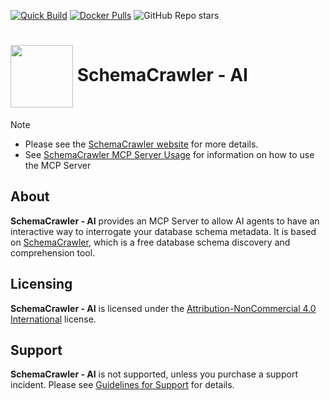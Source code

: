 <!-- markdownlint-disable MD041 -->
[![Quick Build](https://github.com/schemacrawler/SchemaCrawler-AI/workflows/Quick%20Build/badge.svg)](https://github.com/schemacrawler/SchemaCrawler-AI/actions?query=workflow%3A%22Quick+Build%22)
[![Docker Pulls](https://img.shields.io/docker/pulls/schemacrawler/schemacrawler-ai?color=FFDAB9)](https://hub.docker.com/r/schemacrawler/schemacrawler-ai/)
![GitHub Repo stars](https://img.shields.io/github/stars/schemacrawler/schemacrawler?style=social)

# <img src="https://raw.githubusercontent.com/schemacrawler/SchemaCrawler/main/schemacrawler-website/src/site/resources/images/schemacrawler_logo.png" height="100px" width="100px" valign="middle"/> SchemaCrawler - AI

> [!NOTE]  
> * Please see the [SchemaCrawler website](https://www.schemacrawler.com/) for more details.
> * See [SchemaCrawler MCP Server Usage](https://github.com/schemacrawler/SchemaCrawler-MCP-Server-Usage) for information on how to use the MCP Server


## About

**SchemaCrawler - AI** provides an MCP Server to allow AI agents to have an interactive way to interrogate your database schema metadata. It is based on [SchemaCrawler](https://www.schemacrawler.com/), which is a free database schema discovery and comprehension tool. 


## Licensing

**SchemaCrawler - AI** is licensed under the [Attribution-NonCommercial 4.0 International](https://creativecommons.org/licenses/by-nc/4.0/) license.


## Support

**SchemaCrawler - AI** is not supported, unless you purchase a support incident. Please see [Guidelines for Support](https://sualeh.github.io/SchemaCrawler/consulting.html) for details.
